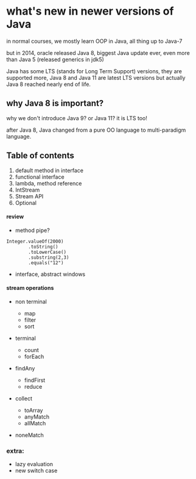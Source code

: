 # what's new in newer versions of Java

in normal courses, we mostly learn OOP in Java, all thing up to Java-7

but in 2014, oracle released Java 8, biggest Java update ever, even more than Java 5 (released generics in jdk5)

Java has some LTS (stands for Long Term Support) versions, they are supported more, Java 8 and Java 11 are latest LTS versions but actually Java 8 reached nearly end of life.

## why Java 8 is important?

why we don't introduce Java 9? or Java 11? it is LTS too!

after Java 8, Java changed from a pure OO language to multi-paradigm language.

## Table of contents
1. default method in interface
1. functional interface
1. lambda, method reference
1. IntStream
1. Stream API
1. Optional


#### review
+ method pipe?
```
Integer.valueOf(2000)
        .toString()
        .toLowerCase()
        .substring(2,3)
        .equals("12")

```

+ interface, abstract windows


#### stream operations
+ non terminal
  + map
  + filter
  + sort

+ terminal
  + count
  + forEach
+ findAny
  + findFirst
  + reduce
+ collect
  + toArray
  + anyMatch
  + allMatch
+ noneMatch


### extra:
  + lazy evaluation
  + new switch case
